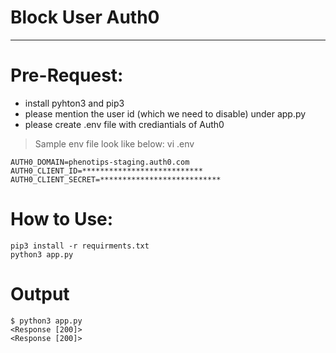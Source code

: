 # Block User Auth0
----

# Pre-Request:
- install pyhton3 and pip3
- please mention the user id (which we need to disable) under app.py
- please create .env file with crediantials of Auth0

> Sample env file look like below:
vi .env
```
AUTH0_DOMAIN=phenotips-staging.auth0.com
AUTH0_CLIENT_ID=***************************
AUTH0_CLIENT_SECRET=***************************
```

# How to Use:
```
pip3 install -r requirments.txt
python3 app.py
```

# Output
```
$ python3 app.py
<Response [200]>
<Response [200]>
```
